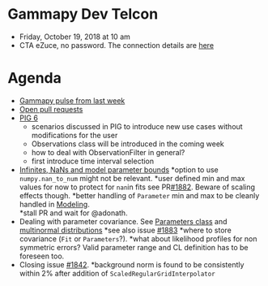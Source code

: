 # Gammapy Dev Telcon

* Friday, October 19, 2018 at 10 am
* CTA eZuce, no password.  The connection details are [here](../2018-10-12/ezuce.txt)

# Agenda

* [Gammapy pulse from last week](https://github.com/gammapy/gammapy/pulse)
* [Open pull requests](https://github.com/gammapy/gammapy/pulls)
* [PIG 6](https://github.com/gammapy/gammapy/pull/1877)
    * scenarios discussed in PIG to introduce new use cases without modifications for the user
    * Observations class will be introduced in the coming week
    * how to deal with ObservationFilter in general?
    * first introduce time interval selection
* [Infinites, NaNs and model parameter bounds](https://github.com/gammapy/gammapy/pull/1881)
    *option to use `numpy.nan_to_num` might not be relevant.
    *user defined min and max values for now to protect for `nan`in fits see PR[#1882](https://github.com/gammapy/gammapy/issues/1842). Beware of scaling effects though.
    *better handling of `Parameter` min and max to be cleanly handled in [Modeling](https://github.com/gammapy/gammapy/projects/7).   
    *stall PR and wait for @adonath.
* Dealing with parameter covariance. See [Parameters class](https://docs.gammapy.org/0.8/api/gammapy.utils.fitting.Parameters.html) and [multinormal distributions](https://multinorm.readthedocs.io/)
    *see also issue [#1883](https://github.com/gammapy/gammapy/issues/1883)
    *where to store covariance (`Fit` or `Parameters`?). 
    *what about likelihood profiles for non symmetric errors? Valid parameter range and CL definition has to be foreseen too.
* Closing issue [#1842](https://github.com/gammapy/gammapy/issues/1842). 
    *background norm is found to be consistently within 2% after addition of `ScaledRegularGridInterpolator`
